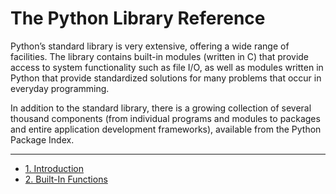 # The Python Library Reference

Python’s standard library is very extensive, offering a wide range of facilities. The library contains built-in modules (written in C) that provide access to system functionality such as file I/O, as well as modules written in Python that provide standardized solutions for many problems that occur in everyday programming.

In addition to the standard library, there is a growing collection of several thousand components (from individual programs and modules to packages and entire application development frameworks), available from the Python Package Index.

-----

* [1. Introduction](./01_Introduction.md#1)
* [2. Built-In Functions](./02_BuiltIn_Functions.md#2)
